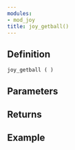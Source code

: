 ```yaml
---
modules:
- mod_joy
title: joy_getball()
---
```


## Definition

    joy_getball ( )

## Parameters

## Returns

## Example

```
```
